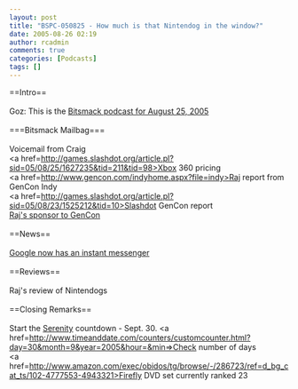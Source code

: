 ```yaml
---
layout: post
title: "BSPC-050825 - How much is that Nintendog in the window?"
date: 2005-08-26 02:19
author: rcadmin
comments: true
categories: [Podcasts]
tags: []
---
```

==Intro==<br />
<br />
Goz: This is the <a href=http://www.bitsmack.com/dl/BSPC-050825.mp3>Bitsmack podcast for August 25, 2005</a><br />
<br />
===Bitsmack Mailbag===<br />
<br />
Voicemail from Craig<br />
<a href=http://games.slashdot.org/article.pl?sid=05/08/25/1627235&tid=211&tid=98>Xbox 360 pricing</a><br />
<a href=http://www.gencon.com/indyhome.aspx?file=indy>Raj report from GenCon Indy</a><br />
<a href=http://games.slashdot.org/article.pl?sid=05/08/23/1525212&tid=10>Slashdot GenCon report</a><br />
<a href=http://www.comicimages.com/rawdeal>Raj's sponsor to GenCon</a><br />
<br />
==News==<br />
<br />
<a href=http://talk.google.com/>Google now has an instant messenger</a><br />
<br />
==Reviews==<br />
<br />
Raj's review of Nintendogs<br />
<br />
==Closing Remarks==<br />
<br />
Start the <a href=http://www.serenitymovie.com/>Serenity</a> countdown - Sept. 30. <a href=http://www.timeanddate.com/counters/customcounter.html?day=30&month=9&year=2005&hour=&min=>Check number of days</a><br />
<a href=http://www.amazon.com/exec/obidos/tg/browse/-/286723/ref=d_bg_cat_ts/102-4777553-4943321>Firefly DVD set currently ranked 23</a><br />
<br />

